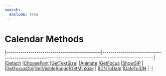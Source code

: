 ```yaml
---
search:
  exclude: true
---
```


<h1 class="heading"><span class="name">Calendar Methods</span></h1>

|-----------------------------------------------|-------------------------------------------------------|-----------------------------------------------|
|[Detach](../methodorevents/detach.md)          |[ChooseFont](../methodorevents/choosefont.md)          |[GetTextSize](../methodorevents/gettextsize.md)|
|[Animate](../methodorevents/animate.md)        |[GetFocus](../methodorevents/getfocus.md)              |[ShowSIP](../methodorevents/showsip.md)        |
|[GetFocusObj](../methodorevents/getfocusobj.md)|[GetVisibleRange](../methodorevents/getvisiblerange.md)|[GetMinSize](../methodorevents/getminsize.md)  |
|[IDNToDate](../methodorevents/idntodate.md)    |[DateToIDN](../methodorevents/datetoidn.md)            |&nbsp;                                         |
